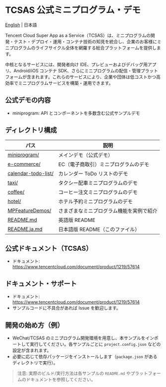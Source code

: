 # TCSAS 公式ミニプログラム・デモ

[English](README.md) | 日本語

Tencent Cloud Super App as a Service（TCSAS）は、ミニプログラムの開発・テスト・デプロイ・運用・コンテナ技術の知見を統合し、企業のお客様にミニプログラムのライフサイクル全体を網羅する総合プラットフォームを提供します。

中核となるサービスには、開発者向け IDE、プレビューおよびデバッグ用アプリ、Android/iOS コンテナ SDK、さらにミニプログラムの配信・管理プラットフォームが含まれます。これらのサービスにより、企業や団体は低コストかつ高効率でミニプログラムサービスを構築・運用できます。

## 公式デモの内容
- miniprogram: API とコンポーネントを多数含む公式サンプルデモ

## ディレクトリ構成

| パス | 説明 |
| --- | --- |
| [miniprogram/](miniprogram/) | メインデモ（公式デモ） |
| [e-commerce/](e-commerce/) | EC（電子商取引）ミニプログラムのデモ |
| [calendar-todo-list/](calendar-todo-list/) | カレンダー ToDo リストのデモ |
| [taxi/](taxi/) | タクシー配車ミニプログラムのデモ |
| [coffee/](coffee/) | コーヒー注文ミニプログラムのデモ |
| [hotel/](hotel/) | ホテル予約ミニプログラムのデモ |
| [MPFeatureDemos/](MPFeatureDemos/) | さまざまなミニプログラム機能を実例で紹介 |
| [README.md](README.md) | 英語版 README |
| [README.ja.md](README.ja.md) | 日本語版 README（このファイル） |

## 公式ドキュメント（TCSAS）
- ドキュメント: https://www.tencentcloud.com/document/product/1219/57614

## ドキュメント・サポート
- ドキュメント: https://www.tencentcloud.com/document/product/1219/57614
- サンプルコードに不具合があれば Issue を歓迎します。


## 開発の始め方（例）
- WeChat/TCSAS のミニプログラム開発環境を用意し、本サンプルをインポートして実行してください。各サンプルごとに `project.config.json` などの設定が含まれます。
- 必要に応じて依存パッケージをインストールします（`package.json` があるディレクトリで実行）。

> 注意: 実際のビルド/実行方法は各サンプルの `README.md` やプラットフォームのドキュメントを参照してください。
